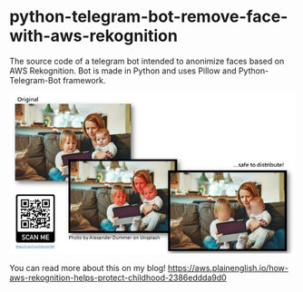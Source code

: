 # python-telegram-bot-remove-face-with-aws-rekognition

The source code of a telegram bot intended to anonimize faces based on AWS Rekognition.
Bot is made in Python and uses Pillow and Python-Telegram-Bot framework.

![Diagram](doc/explanation.jpg)

You can read more about this on my blog!
https://aws.plainenglish.io/how-aws-rekognition-helps-protect-childhood-2386eddda9d0

